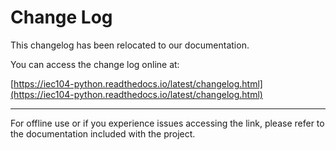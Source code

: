 # Change Log

This changelog has been relocated to our documentation.

You can access the change log online at:

[https://iec104-python.readthedocs.io/latest/changelog.html](https://iec104-python.readthedocs.io/latest/changelog.html)

---

For offline use or if you experience issues accessing the link, please refer to the documentation included with the project.
